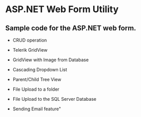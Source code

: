# ASP.NET Web Form Utility 

## Sample code for the ASP.NET web form. 

- CRUD operation

- Telerik GridView

- GridView with Image from Database

- Cascading Dropdown List

- Parent/Child Tree View 

- File Upload to a folder

- File Upload to the SQL Server Database

- Sending Email feature" 
